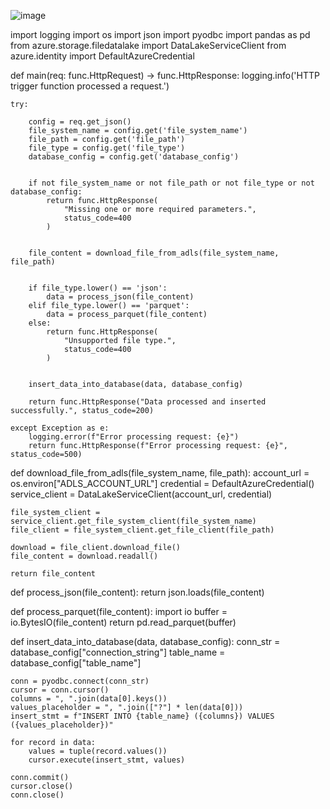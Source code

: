 ![image](https://github.com/Aymuos22/Work-Space/assets/126803243/e4e0d71d-dbd9-4fe2-acf1-360f3b2ee4a9)

import logging
import os
import json
import pyodbc
import pandas as pd
from azure.storage.filedatalake import DataLakeServiceClient
from azure.identity import DefaultAzureCredential


def main(req: func.HttpRequest) -> func.HttpResponse:
    logging.info('HTTP trigger function processed a request.')

    try:
       
        config = req.get_json()
        file_system_name = config.get('file_system_name')
        file_path = config.get('file_path')
        file_type = config.get('file_type')
        database_config = config.get('database_config')

       
        if not file_system_name or not file_path or not file_type or not database_config:
            return func.HttpResponse(
                "Missing one or more required parameters.",
                status_code=400
            )

        
        file_content = download_file_from_adls(file_system_name, file_path)

        
        if file_type.lower() == 'json':
            data = process_json(file_content)
        elif file_type.lower() == 'parquet':
            data = process_parquet(file_content)
        else:
            return func.HttpResponse(
                "Unsupported file type.",
                status_code=400
            )

       
        insert_data_into_database(data, database_config)

        return func.HttpResponse("Data processed and inserted successfully.", status_code=200)

    except Exception as e:
        logging.error(f"Error processing request: {e}")
        return func.HttpResponse(f"Error processing request: {e}", status_code=500)


def download_file_from_adls(file_system_name, file_path):
    account_url = os.environ["ADLS_ACCOUNT_URL"]
    credential = DefaultAzureCredential()
    service_client = DataLakeServiceClient(account_url, credential)

    file_system_client = service_client.get_file_system_client(file_system_name)
    file_client = file_system_client.get_file_client(file_path)

    download = file_client.download_file()
    file_content = download.readall()

    return file_content


def process_json(file_content):
    return json.loads(file_content)


def process_parquet(file_content):
    import io
    buffer = io.BytesIO(file_content)
    return pd.read_parquet(buffer)


def insert_data_into_database(data, database_config):
    conn_str = database_config["connection_string"]
    table_name = database_config["table_name"]

    conn = pyodbc.connect(conn_str)
    cursor = conn.cursor()
    columns = ", ".join(data[0].keys())
    values_placeholder = ", ".join(["?"] * len(data[0]))
    insert_stmt = f"INSERT INTO {table_name} ({columns}) VALUES ({values_placeholder})"

    for record in data:
        values = tuple(record.values())
        cursor.execute(insert_stmt, values)

    conn.commit()
    cursor.close()
    conn.close()

